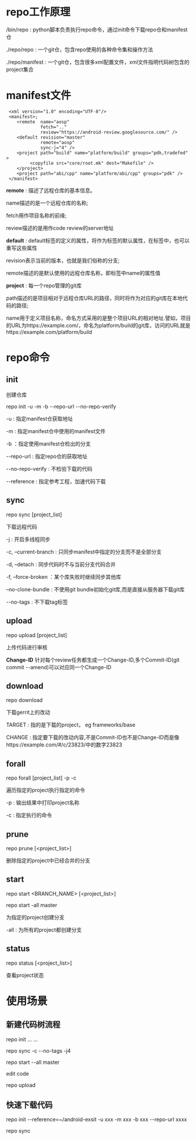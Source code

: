 # repo工作原理

/bin/repo : python脚本负责执行repo命令，通过init命令下载repo仓和manifest仓

./repo/repo : 一个git仓，包含repo使用的各种命令集和操作方法

./repo/manifest : 一个git仓，包含很多xml配置文件，xml文件指明代码树包含的project集合

# manifest文件

```
 <xml version="1.0" encoding="UTF-8"/>
 <manifest>;
    <remote  name="aosp"
             fetch=".."
             review="https://android-review.googlesource.com/" />
    <default revision="master"
             remote="aosp"
             sync-j="4" />
    <project path="build" name="platform/build" groups="pdk,tradefed" >
	     <copyfile src="core/root.mk" dest="Makefile" />
    </project>
    <project path="abi/cpp" name="platform/abi/cpp" groups="pdk" />
 </manifest>
```

**remote** : 描述了远程仓库的基本信息。

name描述的是一个远程仓库的名称;

fetch用作项目名称的前缘;

review描述的是用作code review的server地址

**default** : default标签的定义的属性，将作为<project>标签的默认属性，在<project>标签中，也可以重写这些属性

revision表示当前的版本，也就是我们俗称的分支;

remote描述的是默认使用的远程仓库名称，即<remote>标签中name的属性值

**project** : 每一个repo管理的git库

path描述的是项目相对于远程仓库URL的路径，同时将作为对应的git库在本地代码的路径;

name用于定义项目名称，命名方式采用的是整个项目URL的相对地址.譬如，项目的URL为https://example.com/，命名为platform/build的git库，访问的URL就是https://example.com/platform/build

# repo命令

## init

创建仓库

repo init -u <URL> -m <MANIFIST> -b <BRANCH> --repo-url <REPO URL> --no-repo-verify

-u : 指定manifest仓获取地址

-m : 指定manifest仓中使用的manifest文件

-b ：指定使用manifest仓检出的分支

--repo-url : 指定repo仓的获取地址

--no-repo-verify : 不检验下载的代码

--reference : 指定参考工程，加速代码下载

## sync

repo sync [project_list]

下载远程代码

-j<n> : 开启多线程同步

-c, –current-branch : 只同步manifest中指定的分支而不是全部分支

-d, –detach : 同步代码时不与当前分支代码合并

-f, –force-broken ：某个库失败时继续同步其他库

–no-clone-bundle : 不使用git bundle初始化git库,而是直接从服务器下载git库

--no-tags : 不下载tag标签

## upload

repo upload [project_list]

上传代码进行审核

**Change-ID** 针对每个review任务都生成一个Change-ID,多个Commit-ID(git commit --amend)可以对应同一个Change-ID

## download

repo download <TARGET> <CHANGE>

下载gerrit上的改动

TARGET : 指的是下载的project， eg frameworks/base

CHANGE : 指定要下载的改动内容,不是Commit-ID也不是Change-ID而是像https://example.com/#/c/23823/中的数字23823 

## forall

repo forall [project_list] -p -c <COMMOND>

遍历指定的project执行指定的命令

-p : 输出结果中打印project名称

-c : 指定执行的命令

## prune

repo prune [<project_list>]

删除指定的project中已经合并的分支

## start

repo start <BRANCH_NAME> [<project_list>]

repo start -all master

为指定的project创建分支

-all : 为所有的project都创建分支

## status

repo status [<project_list>]

查看project状态

# 使用场景

## 新建代码树流程

repo init ... ...

repo sync -c --no-tags -j4

repo start --all master

edit code

repo upload

## 快速下载代码

repo init --reference=~/android-exsit  -u xxx -m xxx -b xxx --repo-url xxxx 

repo sync 


